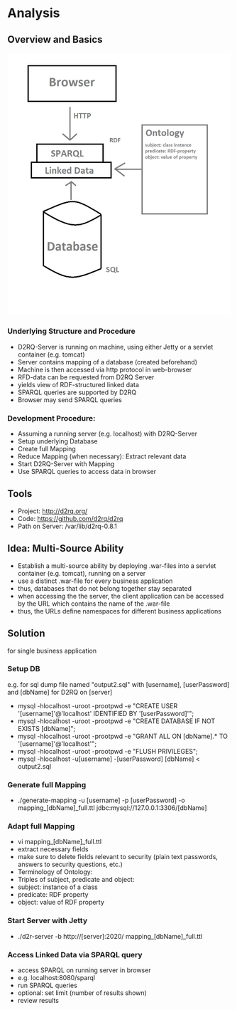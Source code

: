 # Analysis

## Overview and Basics
![](linkedData_ontology.png)


### Underlying Structure and Procedure
* D2RQ-Server is running on machine, using either Jetty or a servlet container (e.g. tomcat) 
* Server contains mapping of a database (created beforehand)
* Machine is then accessed via http protocol in web-browser
* RFD-data can be requested from D2RQ Server
* yields view of RDF-structured linked data
* SPARQL queries are supported by D2RQ
* Browser may send SPARQL queries

### Development Procedure:
* Assuming a running server (e.g. localhost) with D2RQ-Server
* Setup underlying Database
* Create full Mapping
* Reduce Mapping (when necessary): Extract relevant data
* Start D2RQ-Server with Mapping
* Use SPARQL queries to access data in browser


## Tools
* Project: http://d2rq.org/
* Code: https://github.com/d2rq/d2rq
* Path on Server: /var/lib/d2rq-0.8.1

## Idea: Multi-Source Ability
* Establish a multi-source ability by deploying .war-files into a servlet container (e.g. tomcat), running on a server
* use a distinct .war-file for every business application
* thus, databases that do not belong together stay separated
* when accessing the the server, the client application can be accessed by the URL which contains the name of the .war-file
* thus, the URLs define namespaces for different business applications

## Solution
for single business application

### Setup DB
e.g. for sql dump file named "output2.sql" with [username], [userPassword] and [dbName] for D2RQ on [server]

* mysql -hlocalhost -uroot -prootpwd -e "CREATE USER '[username]'@'localhost' IDENTIFIED BY '[userPassword]'";
* mysql -hlocalhost -uroot -prootpwd -e "CREATE DATABASE IF NOT EXISTS [dbName]";
* mysql -hlocalhost -uroot -prootpwd -e "GRANT ALL ON [dbName].* TO '[username]'@'localhost'";
* mysql -hlocalhost -uroot -prootpwd -e "FLUSH PRIVILEGES";
* mysql -hlocalhost -u[username] -[userPassword] [dbName] < output2.sql
 

### Generate full Mapping
* ./generate-mapping -u [username] -p [userPassword] -o mapping_[dbName]_full.ttl jdbc:mysql://127.0.0.1:3306/[dbName]

### Adapt full Mapping
* vi mapping_[dbName]_full.ttl
* extract necessary fields
* make sure to delete fields relevant to security (plain text passwords, answers to security questions, etc.)
* Terminology of Ontology:
* Triples of subject, predicate and object:
* subject: instance of a class
* predicate: RDF property 
* object: value of RDF property

### Start Server with Jetty
* ./d2r-server -b http://[server]:2020/ mapping_[dbName]_full.ttl

### Access Linked Data via SPARQL query
* access SPARQL on running server in browser
* e.g. localhost:8080/sparql
* run SPARQL queries
* optional: set limit (number of results shown)
* review results

  
 

